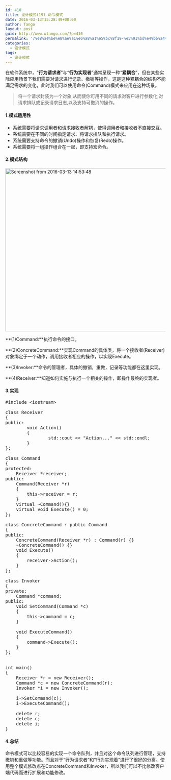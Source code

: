 ```yaml
---
id: 410
title: 设计模式(19)-命令模式
date: 2016-03-13T15:28:49+00:00
author: Tango
layout: post
guid: http://www.wtango.com/?p=410
permalink: '/%e8%ae%be%e8%ae%a1%e6%a8%a1%e5%bc%8f19-%e5%91%bd%e4%bb%a4%e6%a8%a1%e5%bc%8f/'
categories:
  - 设计模式
tags:
  - 设计模式
---
```

在软件系统中，“**行为请求者**”与“**行为实现者**”通常呈现一种“**紧耦合**”，但在某些实际应用场景下我们需要对请求进行记录、撤销等操作，这是这种紧耦合的结构不能满足需求的变化，此时我们可以使用命令(Command)模式来应用在这种场景。

<!--more-->

> 将一个请求封装为一个对象,从而使你可用不同的请求对客户进行参数化;对请求排队或记录请求日志,以及支持可撤消的操作。

#### 1.模式适用性

  * 系统需要将请求调用者和请求接收者解耦，使得调用者和接收者不直接交互。
  * 系统需要在不同的时间指定请求、将请求排队和执行请求。
  * 系统需要支持命令的撤销(Undo)操作和恢复(Redo)操作。
  * 系统需要将一组操作组合在一起，即支持宏命令。

#### 2.模式结构

<img class="aligncenter size-full wp-image-414" src="http://www.wtango.com/wp-content/uploads/2016/03/Screenshot-from-2016-03-13-145348.png" alt="Screenshot from 2016-03-13 14:53:48" width="732" height="511" srcset="http://www.wtango.com/wp-content/uploads/2016/03/Screenshot-from-2016-03-13-145348.png 732w, http://www.wtango.com/wp-content/uploads/2016/03/Screenshot-from-2016-03-13-145348-300x209.png 300w" sizes="(max-width: 732px) 100vw, 732px" />

**(1)Command:**执行命令的接口。

**(2)ConcreteCommand:**实现Command的具体类，将一个接收者(Receiver)对象绑定于一个动作，调用接收者相应的操作，以实现Execute。

**(3)Invoker:**命令的管理者，具体的撤销，重做，记录等功能都在这里实现。

**(4)Receiver:**知道如何实施与执行一个相关的操作，即操作最终的实现者。

#### 3.实现

<pre class="brush: cpp; title: ; notranslate" title="">#include &lt;iostream&gt;

class Receiver
{
public:
        void Action()
        {
                std::cout &lt;&lt; "Action..." &lt;&lt; std::endl;
        }
};

class Command
{
protected:
	Receiver *receiver;
public:
	Command(Receiver *r)
	{
		this-&gt;receiver = r;
	}
	virtual ~Command(){}
	virtual void Execute() = 0;
};

class ConcreteCommand : public Command
{
public:
	ConcreteCommand(Receiver *r) : Command(r) {}
	~ConcreteCommand() {}
	void Execute() 
	{
		receiver-&gt;Action();
	}
};

class Invoker
{
private:
	Command *command;
public:
	void SetCommand(Command *c)
	{
		this-&gt;command = c;
	}

	void ExecuteCommand()
	{
		command-&gt;Execute();
	}
};


int main()
{
	Receiver *r = new Receiver();
	Command *c = new ConcreteCommand(r);
	Invoker *i = new Invoker();

	i-&gt;SetCommand(c);
	i-&gt;ExecuteCommand();

	delete r;
	delete c;
	delete i;
}
</pre>

#### 4.总结

命令模式可以比较容易的实现一个命令队列，并且对这个命令队列进行管理，支持撤销和重做等功能。而且对于“行为请求者”和“行为实现着”进行了很好的分离。使用整个模式修改点在ConcreteCommand和Invoker，所以我们可以不比修改客户端代码而进行扩展和功能修改。